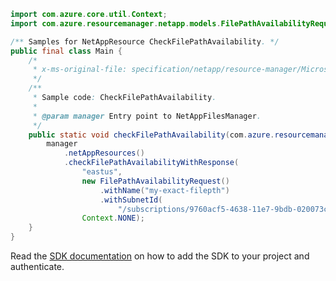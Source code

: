 ```java
import com.azure.core.util.Context;
import com.azure.resourcemanager.netapp.models.FilePathAvailabilityRequest;

/** Samples for NetAppResource CheckFilePathAvailability. */
public final class Main {
    /*
     * x-ms-original-file: specification/netapp/resource-manager/Microsoft.NetApp/stable/2021-06-01/examples/CheckFilePathAvailability.json
     */
    /**
     * Sample code: CheckFilePathAvailability.
     *
     * @param manager Entry point to NetAppFilesManager.
     */
    public static void checkFilePathAvailability(com.azure.resourcemanager.netapp.NetAppFilesManager manager) {
        manager
            .netAppResources()
            .checkFilePathAvailabilityWithResponse(
                "eastus",
                new FilePathAvailabilityRequest()
                    .withName("my-exact-filepth")
                    .withSubnetId(
                        "/subscriptions/9760acf5-4638-11e7-9bdb-020073ca7778/resourceGroups/myRP/providers/Microsoft.Network/virtualNetworks/testvnet3/subnets/testsubnet3"),
                Context.NONE);
    }
}
```

Read the [SDK documentation](https://github.com/Azure/azure-sdk-for-java/blob/azure-resourcemanager-netapp_1.0.0-beta.6/sdk/netapp/azure-resourcemanager-netapp/README.md) on how to add the SDK to your project and authenticate.
